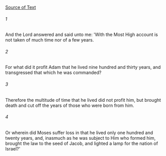 [Source of Text](https://github.com/scrollmapper/bible_databases_deuterocanonical)

###### 1
And the Lord answered and said unto me: 'With the Most High account is not taken of much time nor of a few years.

###### 2
For what did it profit Adam that he lived nine hundred and thirty years, and transgressed that which he was commanded?

###### 3
Therefore the multitude of time that he lived did not profit him, but brought death and cut off the years of those who were born from him.

###### 4
Or wherein did Moses suffer loss in that he lived only one hundred and twenty years, and, inasmuch as he was subject to Him who formed him, brought the law to the seed of Jacob, and lighted a lamp for the nation of Israel?'